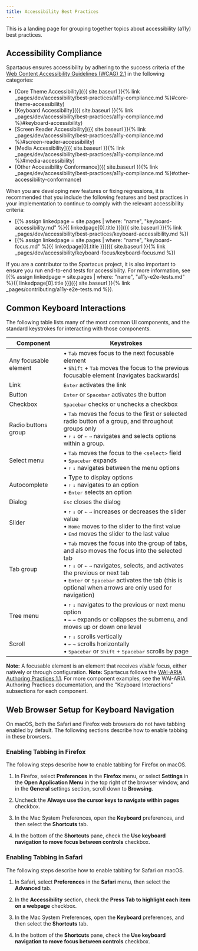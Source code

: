 ```yaml
---
title: Accessibility Best Practices
---
```


This is a landing page for grouping together topics about accessibility (a11y) best practices.

## Accessibility Compliance

Spartacus ensures accessibility by adhering to the success criteria of the [Web Content Accessibility Guidelines (WCAG) 2.1](https://www.w3.org/TR/WCAG21/) in the following categories:

- [Core Theme Accessibility]({{ site.baseurl }}{% link _pages/dev/accessibility/best-practices/a11y-compliance.md %}#core-theme-accessibility)
- [Keyboard Accessibility]({{ site.baseurl }}{% link _pages/dev/accessibility/best-practices/a11y-compliance.md %}#keyboard-accessibility)
- [Screen Reader Accessibility]({{ site.baseurl }}{% link _pages/dev/accessibility/best-practices/a11y-compliance.md %}#screen-reader-accessibility)
- [Media Accessibility]({{ site.baseurl }}{% link _pages/dev/accessibility/best-practices/a11y-compliance.md %}#media-accessibility)
- [Other Accessibility Conformance]({{ site.baseurl }}{% link _pages/dev/accessibility/best-practices/a11y-compliance.md %}#other-accessibility-conformance)

When you are developing new features or fixing regressions, it is recommended that you include the following features and best practices in your implementation to continue to comply with the relevant accessibility criteria:

- [{% assign linkedpage = site.pages | where: "name", "keyboard-accessibility.md" %}{{ linkedpage[0].title }}]({{ site.baseurl }}{% link _pages/dev/accessibility/best-practices/keyboard-accessibility.md %})
- [{% assign linkedpage = site.pages | where: "name", "keyboard-focus.md" %}{{ linkedpage[0].title }}]({{ site.baseurl }}{% link _pages/dev/accessibility/keyboard-focus/keyboard-focus.md %})

If you are a contributor to the Spartacus project, it is also important to ensure you run end-to-end tests for accessibility. For more information, see [{% assign linkedpage = site.pages | where: "name", "a11y-e2e-tests.md" %}{{ linkedpage[0].title }}]({{ site.baseurl }}{% link _pages/contributing/a11y-e2e-tests.md %}).

## Common Keyboard Interactions

The following table lists many of the most common UI components, and the standard keystrokes for interacting with those components.

| Component | Keystrokes |
| --- | --- |
| Any focusable element | • <kbd>Tab</kbd> moves focus to the next focusable element<br>• <kbd>Shift</kbd> + <kbd>Tab</kbd> moves the focus to the previous focusable element (navigates backwards) |
| Link | <kbd>Enter</kbd> activates the link |
| Button | <kbd>Enter</kbd> or <kbd>Spacebar</kbd> activates the button |
| Checkbox | <kbd>Spacebar</kbd> checks or unchecks a checkbox |
| Radio buttons group | • <kbd>Tab</kbd> moves the focus to the first or selected radio button of a group, and throughout groups only<br>• <kbd>&#8593;</kbd> <kbd>&#8595;</kbd> or <kbd>&#8592;</kbd> <kbd>&#8594;</kbd> navigates and selects options within a group. |
| Select menu | • <kbd>Tab</kbd> moves the focus to the `<select>` field<br>• <kbd>Spacebar</kbd> expands<br>• <kbd>&#8593;</kbd> <kbd>&#8595;</kbd> navigates between the menu options |
| Autocomplete | • Type to display options<br>• <kbd>&#8593;</kbd> <kbd>&#8595;</kbd> navigates to an option<br>• <kbd>Enter</kbd> selects an option|
| Dialog | <kbd>Esc</kbd> closes the dialog |
| Slider | • <kbd>&#8593;</kbd> <kbd>&#8595;</kbd> or <kbd>&#8592;</kbd> <kbd>&#8594;</kbd> increases or decreases the slider value<br>• <kbd>Home</kbd> moves to the slider to the first value<br>• <kbd>End</kbd> moves the slider to the last value |
| Tab group | • <kbd>Tab</kbd> moves the focus into the group of tabs, and also moves the focus into the selected tab<br>• <kbd>&#8593;</kbd> <kbd>&#8595;</kbd> or <kbd>&#8592;</kbd> <kbd>&#8594;</kbd> navigates, selects, and activates the previous or next tab<br>• <kbd>Enter</kbd> or <kbd>Spacebar</kbd> activates the tab (this is optional when arrows are only used for navigation) |
| Tree menu | • <kbd>&#8593;</kbd> <kbd>&#8595;</kbd> navigates to the previous or next menu option<br>• <kbd>&#8592;</kbd> <kbd>&#8594;</kbd> expands or collapses the submenu, and moves up or down one level |
| Scroll | • <kbd>&#8593;</kbd> <kbd>&#8595;</kbd>  scrolls vertically<br>• <kbd>&#8592;</kbd> <kbd>&#8594;</kbd> scrolls horizontally<br>• <kbd>Spacebar</kbd> or <kbd>Shift</kbd> + <kbd>Spacebar</kbd> scrolls by page |

**Note:** A focusable element is an element that receives *visible* focus, either natively or through configuration.
**Note:** Spartacus follows the [WAI-ARIA Authoring Practices 1.1](https://www.w3.org/TR/wai-aria-practices/#aria_ex). For more component examples, see the WAI-ARIA Authoring Practices documentation, and the "Keyboard Interactions" subsections for each component.

## Web Browser Setup for Keyboard Navigation

On macOS, both the Safari and Firefox web browsers do not have tabbing enabled by default. The following sections describe how to enable tabbing in these browsers.

### Enabling Tabbing in Firefox

The following steps describe how to enable tabbing for Firefox on macOS.

1. In Firefox, select **Preferences** in the **Firefox** menu, or select **Settings** in the **Open Application Menu** in the top right of the browser window, and in the **General** settings section, scroll down to **Browsing**.

1. Uncheck the **Always use the cursor keys to navigate within pages** checkbox.

1. In the Mac System Preferences, open the **Keyboard** preferences, and then select the **Shortcuts** tab.

1. In the bottom of the **Shortcuts** pane, check the **Use keyboard navigation to move focus between controls** checkbox.

### Enabling Tabbing in Safari

The following steps describe how to enable tabbing for Safari on macOS.

1. In Safari, select **Preferences** in the **Safari** menu, then select the **Advanced** tab.

1. In the **Accessibility** section, check the **Press Tab to highlight each item on a webpage** checkbox.

1. In the Mac System Preferences, open the **Keyboard** preferences, and then select the **Shortcuts** tab.

1. In the bottom of the **Shortcuts** pane, check the **Use keyboard navigation to move focus between controls** checkbox.

